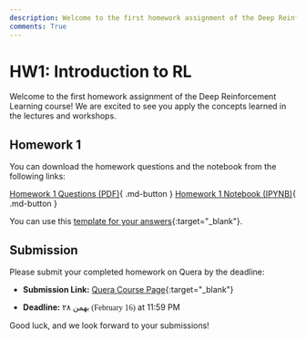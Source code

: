 ```yaml
---
description: Welcome to the first homework assignment of the Deep Reinforcement Learning course! We are excited to see you apply the concepts learned in the lectures and workshops.
comments: True
---
```


# HW1: Introduction to RL

Welcome to the first homework assignment of the Deep Reinforcement Learning course! We are excited to see you apply the concepts learned in the lectures and workshops.

## Homework 1

You can download the homework questions and the notebook from the following links:

[Homework 1 Questions (PDF)](https://raw.githubusercontent.com/DeepRLCourse/Homework-1-Questions/refs/heads/main/HW1_Questions.pdf){ .md-button }
[Homework 1 Notebook (IPYNB)](https://raw.githubusercontent.com/DeepRLCourse/Homework-1-Questions/refs/heads/main/HW1_Notebook.ipynb){ .md-button }

You can use this [template for your answers](https://github.com/DeepRLCourse/Homework-1-Template){:target="_blank"}.

## Submission

Please submit your completed homework on Quera by the deadline:

- **Submission Link:** [Quera Course Page](https://quera.org/course/add_to_course/course/20598/){:target="_blank"}

- **Deadline:** <span style="direction: rtl;font-family: Vazirmatn;">۲۸ بهمن (February 16)</span> at 11:59 PM

Good luck, and we look forward to your submissions!

